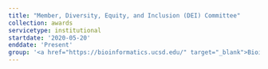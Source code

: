 ```yaml
---
title: "Member, Diversity, Equity, and Inclusion (DEI) Committee"
collection: awards
servicetype: institutional
startdate: '2020-05-20'
enddate: 'Present'
group: '<a href="https://bioinformatics.ucsd.edu/" target="_blank">Bioinformatics & Systems Biology (BISB) Graduate Program</a>, UC San Diego'
---
```

